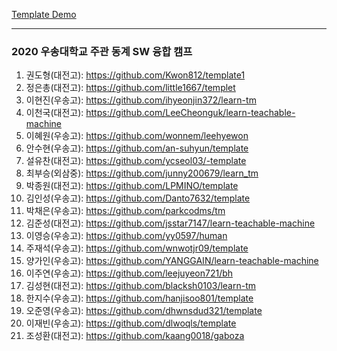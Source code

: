 [Template Demo](https://sonata-bell.github.io/learn-teachable-machine/template/)

---

### 2020 우송대학교 주관 동계 SW 융합 캠프

1. 권도형(대전고): https://github.com/Kwon812/template1
2. 정은총(대전고): https://github.com/little1667/templet
3. 이현진(우송고): https://github.com/ihyeonjin372/learn-tm
4. 이천국(대전고): https://github.com/LeeCheonguk/learn-teachable-machine
5. 이혜원(우송고): https://github.com/wonnem/leehyewon
6. 안수현(우송고): https://github.com/an-suhyun/template
7. 설유찬(대전고): https://github.com/ycseol03/-template
8. 최부승(외삼중): https://github.com/junny200679/learn_tm
9. 박종원(대전고): https://github.com/LPMINO/template
10. 김인성(우송고): https://github.com/Danto7632/template
11. 박채은(우송고): https://github.com/parkcodms/tm
12. 김준성(대전고): https://github.com/jsstar7147/learn-teachable-machine
13. 이영승(우송고): https://github.com/yy0597/human
14. 주재석(우송고): https://github.com/wnwotjr09/template
15. 양가인(우송고): https://github.com/YANGGAIN/learn-teachable-machine
16. 이주연(우송고): https://github.com/leejuyeon721/bh
17. 김성현(대전고): https://github.com/blacksh0103/learn-tm
18. 한지수(우송고): https://github.com/hanjisoo801/template
19. 오준영(우송고): https://github.com/dhwnsdud321/template
20. 이재빈(우송고): https://github.com/dlwoqls/template
21. 조성환(대전고): https://github.com/kaang0018/gaboza
